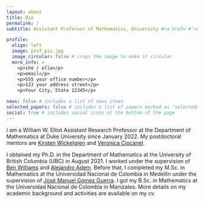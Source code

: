 ```yaml
---
layout: about
title: Bio
permalink: /
subtitle: Assistant Professor of Mathematics, University #<a href='#'>Assistant Professor of Mathematics</a>

profile:
  align: left
  image: prof_pic.jpg
  image_circular: false # crops the image to make it circular
  more_info: >
    <p>she / ella</p>
    <p>email</p>
    <p>555 your office number</p>
    <p>123 your address street</p>
    <p>Your City, State 12345</p>

news: false # includes a list of news items
selected_papers: false # includes a list of papers marked as "selected={true}"
social: true # includes social icons at the bottom of the page
---
```


I am a William W. Elliot Assistant Research Professor at the Department of Mathematics at Duke University since January 2022. My postdoctoral mentors are [Kirsten Wickelgren](https://services.math.duke.edu/~kgw/index.html) and [Veronica Ciocanel](https://services.math.duke.edu/~ciocanel/).

I obtained my Ph.D. in the Department of Mathematics at the University of British Columbia (UBC) in August 2021. I worked under the supervision of [Ben Williams](https://personal.math.ubc.ca/~tbjw/) and [Alejandro Adem](https://personal.math.ubc.ca/~adem/). Before that, I completed my M.Sc. in Mathematics at the Universidad Nacional de Colombia in Medellín under the supervision of [José Manuel Gómez Guerra](https://sites.google.com/a/unal.edu.co/jmgomez0/english). I got my B.Sc. in Mathematics at the Universidad Nacional de Colombia in Manizales. More details on my academic background and activities are available on my cv.